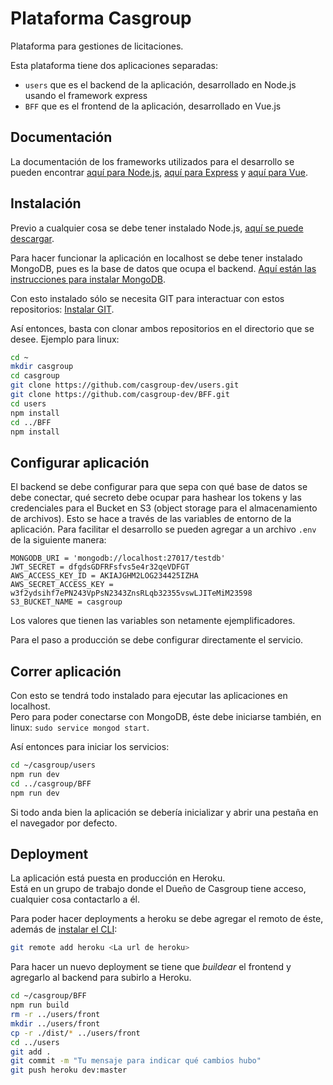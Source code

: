 # Plataforma Casgroup

Plataforma para gestiones de licitaciones.  

Esta plataforma tiene dos aplicaciones separadas:

* `users` que es el backend de la aplicación, desarrollado en Node.js usando el framework express
* `BFF` que es el frontend de la aplicación, desarrollado en Vue.js

## Documentación

La documentación de los frameworks utilizados para el desarrollo se pueden encontrar [aquí para Node.js](https://nodejs.org/en/docs/), [aquí para Express](https://expressjs.com/en/starter/installing.html) y [aquí para Vue](https://vuejs.org/v2/guide/).

## Instalación

Previo a cualquier cosa se debe tener instalado Node.js, [aquí se puede descargar](https://nodejs.org/en/download/).

Para hacer funcionar la aplicación en localhost se debe tener instalado MongoDB, pues es la base de datos que ocupa el backend. [Aquí están las instrucciones para instalar MongoDB](https://docs.mongodb.com/manual/administration/install-community/).  

Con esto instalado sólo se necesita GIT para interactuar con estos repositorios: [Instalar GIT](https://nodejs.org/en/download/).

Así entonces, basta con clonar ambos repositorios en el directorio que se desee. Ejemplo para linux:

```bash
cd ~
mkdir casgroup
cd casgroup
git clone https://github.com/casgroup-dev/users.git
git clone https://github.com/casgroup-dev/BFF.git
cd users
npm install
cd ../BFF
npm install
```

## Configurar aplicación

El backend se debe configurar para que sepa con qué base de datos se debe conectar, qué secreto debe ocupar para hashear los tokens y las credenciales para el Bucket en S3 (object storage para el almacenamiento de archivos). Esto se hace a través de las variables de entorno de la aplicación. Para facilitar el desarrollo se pueden agregar a un archivo `.env` de la siguiente manera:

```env
MONGODB_URI = 'mongodb://localhost:27017/testdb'
JWT_SECRET = dfgdsGDFRFsfvs5e4r32qeVDFGT
AWS_ACCESS_KEY_ID = AKIAJGHM2LOG234425IZHA
AWS_SECRET_ACCESS_KEY = w3f2ydsihf7ePN243VpPsN2343ZnsRLqb32355vswLJITeMiM23598
S3_BUCKET_NAME = casgroup
```

Los valores que tienen las variables son netamente ejemplificadores.  

Para el paso a producción se debe configurar directamente el servicio.

## Correr aplicación

Con esto se tendrá todo instalado para ejecutar las aplicaciones en localhost.  
Pero para poder conectarse con MongoDB, éste debe iniciarse también, en linux: `sudo service mongod start`.  

Así entonces para iniciar los servicios:

```bash
cd ~/casgroup/users
npm run dev
cd ../casgroup/BFF
npm run dev
```

Si todo anda bien la aplicación se debería inicializar y abrir una pestaña en el navegador por defecto.

## Deployment

La aplicación está puesta en producción en Heroku.  
Está en un grupo de trabajo donde el Dueño de Casgroup tiene acceso, cualquier cosa contactarlo a él.  

Para poder hacer deployments a heroku se debe agregar el remoto de éste, además de [instalar el CLI](https://devcenter.heroku.com/articles/heroku-cli):

```bash
git remote add heroku <La url de heroku>
```

Para hacer un nuevo deployment se tiene que *buildear* el frontend y agregarlo al backend para subirlo a Heroku.

```bash
cd ~/casgroup/BFF
npm run build
rm -r ../users/front
mkdir ../users/front
cp -r ./dist/* ../users/front
cd ../users
git add .
git commit -m "Tu mensaje para indicar qué cambios hubo"
git push heroku dev:master
```
